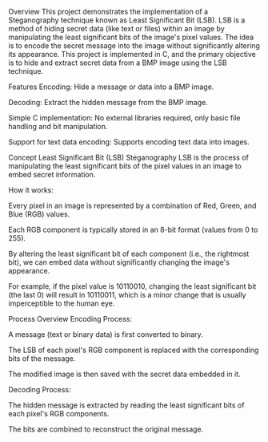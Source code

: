 Overview
This project demonstrates the implementation of a Steganography technique known as Least Significant Bit (LSB). LSB is a method of hiding secret data (like text or files) within an image by manipulating the least significant bits of the image's pixel values. The idea is to encode the secret message into the image without significantly altering its appearance. This project is implemented in C, and the primary objective is to hide and extract secret data from a BMP image using the LSB technique.

Features
Encoding: Hide a message or data into a BMP image.

Decoding: Extract the hidden message from the BMP image.

Simple C implementation: No external libraries required, only basic file handling and bit manipulation.

Support for text data encoding: Supports encoding text data into images.

Concept
Least Significant Bit (LSB) Steganography
LSB is the process of manipulating the least significant bits of the pixel values in an image to embed secret information.

How it works:

Every pixel in an image is represented by a combination of Red, Green, and Blue (RGB) values.

Each RGB component is typically stored in an 8-bit format (values from 0 to 255).

By altering the least significant bit of each component (i.e., the rightmost bit), we can embed data without significantly changing the image's appearance.

For example, if the pixel value is 10110010, changing the least significant bit (the last 0) will result in 10110011, which is a minor change that is usually imperceptible to the human eye.

Process Overview
Encoding Process:

A message (text or binary data) is first converted to binary.

The LSB of each pixel's RGB component is replaced with the corresponding bits of the message.

The modified image is then saved with the secret data embedded in it.

Decoding Process:

The hidden message is extracted by reading the least significant bits of each pixel's RGB components.

The bits are combined to reconstruct the original message.
